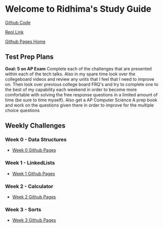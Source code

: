 # Welcome to Ridhima's Study Guide 

[Github Code](https://github.com/ridhimainukurti/triridhimainukurti/tree/master/src/main/java/challenges)

[Repl Link](https://replit.com/@ridhimainukurti/triridhimainukurti#src/main/java/challenges/Menu.java)

[Github Pages Home](https://ridhimainukurti.github.io/triridhimainukurti/)

## Test Prep Plans 
**Goal: 5 on AP Exam**
Complete each of the challenges that are presented within each of the tech talks. Also in my spare time look over the collegeboard videos and review any units that I feel that I need to improve on. Then look over previous college board FRQ's and try to complete one to the best of my capability each weekend in order to become more comfortable with solving the free response questions in a limited amount of time (be sure to time myself). Also get a AP Computer Science A prep book and work on the questions given there in order to improve for the multiple choice questions

## Weekly Challenges

### Week 0 - Data Structures

* [Week 0 Github Pages](https://ridhimainukurti.github.io/triridhimainukurti/Wk0DataStructures.md)

### Week 1 - LinkedLists

* [Week 1 Github Pages](https://ridhimainukurti.github.io/triridhimainukurti/Wk1LinkedLists.md)

### Week 2 - Calculator

* [Week 2 Github Pages](https://ridhimainukurti.github.io/triridhimainukurti/Wk2Calculator.md)

### Week 3 - Sorts
* [Week 3 Github Pages](https://ridhimainukurti.github.io/triridhimainukurti/Wk3Sorts.md)
